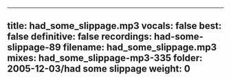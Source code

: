 
---
title: had_some_slippage.mp3
vocals: false
best: false
definitive: false
recordings: had-some-slippage-89
filename: had_some_slippage.mp3
mixes: had_some_slippage-mp3-335
folder: 2005-12-03/had some slippage
weight: 0
---
